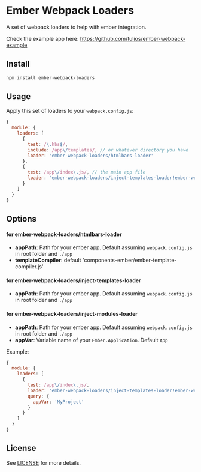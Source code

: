 # Ember Webpack Loaders

A set of webpack loaders to help with ember integration.

Check the example app here: https://github.com/tulios/ember-webpack-example

## Install

```sh
npm install ember-webpack-loaders
```

## Usage

Apply this set of loaders to your `webpack.config.js`:

```js
{
  module: {
    loaders: [
      {
        test: /\.hbs$/,
        include: /app\/templates/, // or whatever directory you have
        loader: 'ember-webpack-loaders/htmlbars-loader'
      },
      {
        test: /app\/index\.js/, // the main app file
        loader: 'ember-webpack-loaders/inject-templates-loader!ember-webpack-loaders/inject-modules-loader'
      }
    ]
  }
}
```

## Options

#### for ember-webpack-loaders/htmlbars-loader

* __appPath__: Path for your ember app. Default assuming `webpack.config.js` in root folder and `./app`
* __templateCompiler__: default 'components-ember/ember-template-compiler.js'

#### for ember-webpack-loaders/inject-templates-loader

* __appPath__: Path for your ember app. Default assuming `webpack.config.js` in root folder and `./app`

#### for ember-webpack-loaders/inject-modules-loader

* __appPath__: Path for your ember app. Default assuming `webpack.config.js` in root folder and `./app`
* __appVar__: Variable name of your `Ember.Application`. Default `App`

Example:

```js
{
  module: {
    loaders: [
      {
        test: /app\/index\.js/,
        loader: 'ember-webpack-loaders/inject-templates-loader!ember-webpack-loaders/inject-modules-loader',
        query: {
          appVar: 'MyProject'
        }
      }
    ]
  }
}
```

## License

See [LICENSE](https://github.com/tulios/ember-webpack-loaders/blob/master/LICENSE) for more details.
